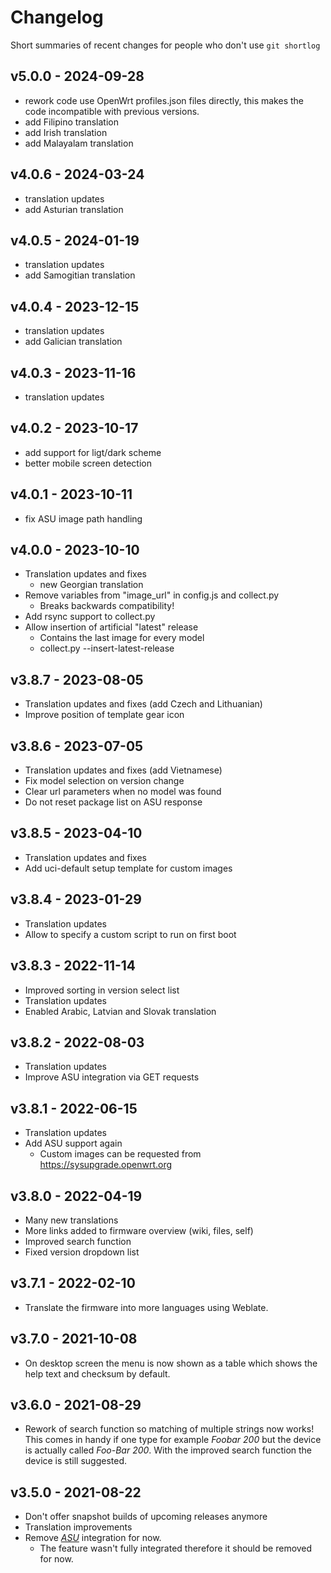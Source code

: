 # Changelog

Short summaries of recent changes for people who don't use `git shortlog`

## v5.0.0 - 2024-09-28

* rework code use OpenWrt profiles.json files directly,
  this makes the code incompatible with previous versions.
* add Filipino translation
* add Irish translation
* add Malayalam translation

## v4.0.6 - 2024-03-24

* translation updates
* add Asturian translation

## v4.0.5 - 2024-01-19

* translation updates
* add Samogitian translation

## v4.0.4 - 2023-12-15

* translation updates
* add Galician translation

## v4.0.3 - 2023-11-16

* translation updates

## v4.0.2 - 2023-10-17

* add support for ligt/dark scheme
* better mobile screen detection

## v4.0.1 - 2023-10-11

* fix ASU image path handling

## v4.0.0 - 2023-10-10

* Translation updates and fixes
  * new Georgian translation
* Remove variables from "image_url" in config.js and collect.py
  * Breaks backwards compatibility!
* Add rsync support to collect.py
* Allow insertion of artificial "latest" release
  * Contains the last image for every model
  * collect.py --insert-latest-release

## v3.8.7 - 2023-08-05

* Translation updates and fixes (add Czech and Lithuanian)
* Improve position of template gear icon

## v3.8.6 - 2023-07-05

* Translation updates and fixes (add Vietnamese)
* Fix model selection on version change
* Clear url parameters when no model was found
* Do not reset package list on ASU response

## v3.8.5 - 2023-04-10

* Translation updates and fixes
* Add uci-default setup template for custom images

## v3.8.4 - 2023-01-29

* Translation updates
* Allow to specify a custom script to run on first boot

## v3.8.3 - 2022-11-14

* Improved sorting in version select list
* Translation updates
* Enabled Arabic, Latvian and Slovak translation

## v3.8.2 - 2022-08-03

* Translation updates
* Improve ASU integration via GET requests

## v3.8.1 - 2022-06-15

* Translation updates
* Add ASU support again
  * Custom images can be requested from https://sysupgrade.openwrt.org

## v3.8.0 - 2022-04-19

* Many new translations
* More links added to firmware overview (wiki, files, self)
* Improved search function
* Fixed version dropdown list

## v3.7.1 - 2022-02-10

* Translate the firmware into more languages using Weblate.

## v3.7.0 - 2021-10-08

* On desktop screen the menu is now shown as a table which shows the help text
  and checksum by default.

## v3.6.0 - 2021-08-29

* Rework of search function so matching of multiple strings now works! This
  comes in handy if one type for example *Foobar 200* but the device is
  actually called *Foo-Bar 200*. With the improved search function the device
  is still suggested.

## v3.5.0 - 2021-08-22

* Don't offer snapshot builds of upcoming releases anymore
* Translation improvements
* Remove [*ASU*](https://github.com/aparcar/asu/) integration for now.
  * The feature wasn't fully integrated therefore it should be removed for now.
